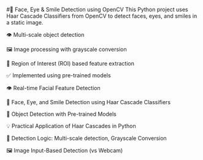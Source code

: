 #🧠 Face, Eye & Smile Detection using OpenCV
This Python project uses Haar Cascade Classifiers from OpenCV to detect faces, eyes, and smiles in a static image.

👁️ Multi-scale object detection

🖼️ Image processing with grayscale conversion

📍 Region of Interest (ROI) based feature extraction

✅ Implemented using pre-trained models

👁️ Real-time Facial Feature Detection

📸 Face, Eye, and Smile Detection using Haar Cascade Classifiers

🧠 Object Detection with Pre-trained Models

💡 Practical Application of Haar Cascades in Python

🧪 Detection Logic: Multi-scale detection, Grayscale Conversion

🖼️ Image Input-Based Detection (vs Webcam)

